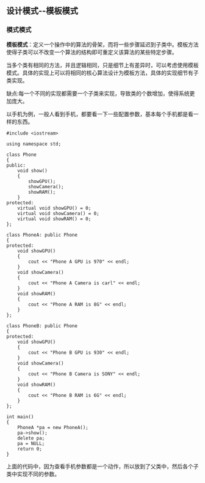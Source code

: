 ## 设计模式--模板模式

### 模式模式
**模板模式**：定义一个操作中的算法的骨架，而将一些步骤延迟到子类中。模板方法使得子类可以不改变一个算法的结构即可重定义该算法的某些特定步骤。

当多个类有相同的方法，并且逻辑相同，只是细节上有差异时，可以考虑使用模板模式。具体的实现上可以将相同的核心算法设计为模板方法，具体的实现细节有子类实现。

缺点:每一个不同的实现都需要一个子类来实现，导致类的个数增加，使得系统更加庞大。

以手机为例，一般人看到手机，都要看一下一些配置参数，基本每个手机都是看一样的东西。

	#include <iostream>
	
	using namespace std;
	
	class Phone
	{
	public:
	    void show()
	    {
	        showGPU();
	        showCamera();
	        showRAM();
	    }
	protected:
	    virtual void showGPU() = 0;
	    virtual void showCamera() = 0;
	    virtual void showRAM() = 0;
	};
	
	class PhoneA: public Phone
	{
	protected:
	    void showGPU()
	    {
	        cout << "Phone A GPU is 970" << endl;
	    }
	    void showCamera()
	    {
	        cout << "Phone A Camera is carl" << endl;
	    }
	    void showRAM()
	    {
	        cout << "Phone A RAM is 8G" << endl;
	    }
	};
	
	class PhoneB: public Phone
	{
	protected:
	    void showGPU()
	    {
	        cout << "Phone B GPU is 930" << endl;
	    }
	    void showCamera()
	    {
	        cout << "Phone B Camera is SONY" << endl;
	    }
	    void showRAM()
	    {
	        cout << "Phone B RAM is 6G" << endl;
	    }
	};
	
	int main()
	{
	    PhoneA *pa = new PhoneA();
	    pa->show();
	    delete pa;
	    pa = NULL;
	    return 0;
	}

上面的代码中，因为查看手机参数都是一个动作，所以放到了父类中，然后各个子类中实现不同的参数。